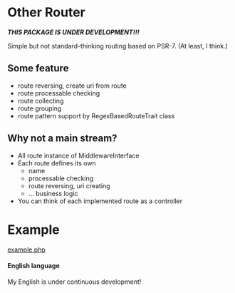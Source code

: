 
# Other Router

***THIS PACKAGE IS UNDER DEVELOPMENT!!!***

Simple but not standard-thinking routing based on PSR-7. (At least, I think.)

## Some feature

- route reversing, create uri from route
- route processable checking
- route collecting
- route grouping
- route pattern support by RegexBasedRouteTrait class


## Why not a main stream?

- All route instance of MiddlewareInterface
- Each route defines its own
    - name
    - processable checking
    - route reversing, uri creating
    - ... business logic
- You can think of each implemented route as a controller

# Example

[example.php](examples/example.php)


#### English language

My English is under continuous development!
